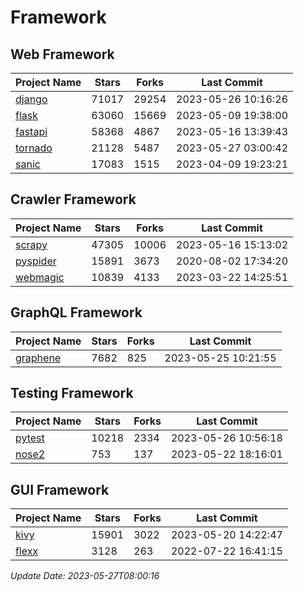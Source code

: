 # Framework

## Web Framework
| Project Name | Stars | Forks | Last Commit |
| ------------ | ----- | ----- | ----------- |
| [django](https://github.com/django/django) | 71017 | 29254 | 2023-05-26 10:16:26 |
| [flask](https://github.com/pallets/flask) | 63060 | 15669 | 2023-05-09 19:38:00 |
| [fastapi](https://github.com/tiangolo/fastapi) | 58368 | 4867 | 2023-05-16 13:39:43 |
| [tornado](https://github.com/tornadoweb/tornado) | 21128 | 5487 | 2023-05-27 03:00:42 |
| [sanic](https://github.com/sanic-org/sanic) | 17083 | 1515 | 2023-04-09 19:23:21 |

## Crawler Framework
| Project Name | Stars | Forks | Last Commit |
| ------------ | ----- | ----- | ----------- |
| [scrapy](https://github.com/scrapy/scrapy) | 47305 | 10006 | 2023-05-16 15:13:02 |
| [pyspider](https://github.com/binux/pyspider) | 15891 | 3673 | 2020-08-02 17:34:20 |
| [webmagic](https://github.com/code4craft/webmagic) | 10839 | 4133 | 2023-03-22 14:25:51 |

## GraphQL Framework
| Project Name | Stars | Forks | Last Commit |
| ------------ | ----- | ----- | ----------- |
| [graphene](https://github.com/graphql-python/graphene) | 7682 | 825 | 2023-05-25 10:21:55 |

## Testing Framework
| Project Name | Stars | Forks | Last Commit |
| ------------ | ----- | ----- | ----------- |
| [pytest](https://github.com/pytest-dev/pytest) | 10218 | 2334 | 2023-05-26 10:56:18 |
| [nose2](https://github.com/nose-devs/nose2) | 753 | 137 | 2023-05-22 18:16:01 |

## GUI Framework
| Project Name | Stars | Forks | Last Commit |
| ------------ | ----- | ----- | ----------- |
| [kivy](https://github.com/kivy/kivy) | 15901 | 3022 | 2023-05-20 14:22:47 |
| [flexx](https://github.com/flexxui/flexx) | 3128 | 263 | 2022-07-22 16:41:15 |

*Update Date: 2023-05-27T08:00:16*
